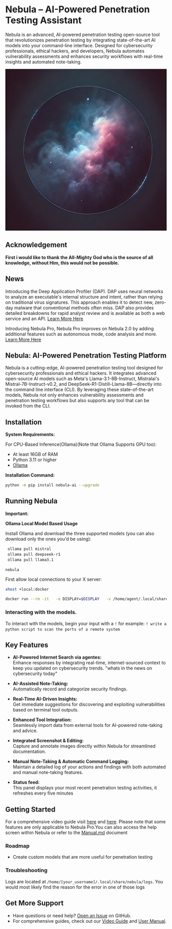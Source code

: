 # Nebula – AI-Powered Penetration Testing Assistant

Nebula is an advanced, AI-powered penetration testing open-source tool that revolutionizes penetration testing by integrating state-of-the-art AI models into your command-line interface. Designed for cybersecurity professionals, ethical hackers, and developers, Nebula automates vulnerability assessments and enhances security workflows with real-time insights and automated note-taking.


![Nebula AI-Powered Penetration Testing CLI Interface](/images/nebula.webp)

## Acknowledgement

**First i would like to thank the All-Mighty God who is the source of all knowledge, without Him, this would not be possible.**

## News

Introducing the Deep Application Profiler (DAP). DAP uses neural networks to analyze an executable's internal structure and intent, rather than relying on traditional virus signatures. This approach enables it to detect new, zero-day malware that conventional methods often miss. DAP also provides detailed breakdowns for rapid analyst review and is available as both a web service and an API. [Learn More Here](https://www.berylliumsec.com/dap-overview)


Introducing Nebula Pro, Nebula Pro improves on Nebula 2.0 by adding additional features such as autonomous mode, code analysis and more. [Learn More Here](https://www.berylliumsec.com/nebula-pro-overview)

## Nebula: AI-Powered Penetration Testing Platform

Nebula is a cutting-edge, AI-powered penetration testing tool designed for cybersecurity professionals and ethical hackers. It integrates advanced open-source AI models such as Meta's Llama-3.1-8B-Instruct, Mistralai's Mistral-7B-Instruct-v0.2, and DeepSeek-R1-Distill-Llama-8B—directly into the command line interface (CLI). By leveraging these state-of-the-art models, Nebula not only enhances vulnerability assessments and penetration testing workflows but also supports any tool that can be invoked from the CLI.


## Installation

**System Requirements:**

For CPU-Based Inference(Ollama)(Note that Ollama Supports GPU too):
- At least 16GB of RAM 
- Python 3.11 or higher
- [Ollama](https://ollama.com/)

**Installation Command:**
```bash
python -m pip install nebula-ai --upgrade
```


## Running Nebula

**Important:** 


**Ollama Local Model Based Usage**

Install Ollama and download the three supported models (you can also download only the ones you'd be using):

```bash
 ollama pull mistral
 ollama pull deepseek-r1
 ollama pull llama3.1
 ```

 ```
 nebula
 ```

First allow local connections to your X server:

```bash
xhost +local:docker
```

```bash
docker run --rm -it   -e DISPLAY=$DISPLAY   -v /home/agent/.local/share/nebula/logs:/root/.local/share/nebula/logs -v YOUR_ENGAGEMENT_FOLDER_ON_HOST_MACHINE:/engagements -v /tmp/.X11-unix:/tmp/.X11-unix   berylliumsec/nebula:latest
```
### Interacting with the models. 

To interact with the models, begin your input with a `!` for example: `! write a python script to scan the ports of a remote system`

## Key Features

- **AI-Powered Internet Search via agentes:**  
  Enhance responses by integrating real-time, internet-sourced context to keep you updated on cybersecurity trends. "whats in the news on cybersecurity today"
  
- **AI-Assisted Note-Taking:**  
  Automatically record and categorize security findings.

- **Real-Time AI-Driven Insights:**  
  Get immediate suggestions for discovering and exploiting vulnerabilities based on terminal tool outputs.

- **Enhanced Tool Integration:**  
  Seamlessly import data from external tools for AI-powered note-taking and advice.

- **Integrated Screenshot & Editing:**  
  Capture and annotate images directly within Nebula for streamlined documentation.

- **Manual Note-Taking & Automatic Command Logging:**  
  Maintain a detailed log of your actions and findings with both automated and manual note-taking features.
- **Status feed:**  
  This panel displays your most recent penetration testing activities, it refreshes every five minutes


## Getting Started

For a comprehensive video guide visit [here](https://www.berylliumsec.com/nebula-pro-feature-guide) and [here](https://www.youtube.com/playlist?list=PLySxaLbLL0gpAaDQYq6g6sb1q6KwqOAr4). Please note that some features are only applicable to Nebula Pro.You can also access the help screen within Nebula or refer to the [Manual.md](/MANUAL.md) document

### Roadmap

- Create custom models that are more useful for penetration testing

### Troubleshooting

Logs are located at `/home/[your_username]/.local/share/nebula/logs`. You would most likely find the reason for the error in one of those logs

## Get More Support

- Have questions or need help? [Open an Issue](https://github.com/berylliumsec/nebula/issues) on GitHub.
- For comprehensive guides, check out our [Video Guide](https://www.berylliumsec.com/nebula-pro-feature-guide) and [User Manual](/MANUAL.md).


